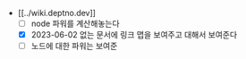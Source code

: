 - [[../wiki.deptno.dev]]
  - [ ] node 파워를 계산해놓는다
  - [X] 2023-06-02 없는 문서에 링크 맵을 보여주고 대해서 보여준다
  - [ ] 노드에 대한 파워는 보여준

